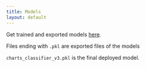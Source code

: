 ```yaml
---
title: Models
layout: default
---
```


Get trained and exported models [here](https://drive.google.com/drive/folders/1yItjmRPO0FGVePJCuGTF8ZUWRXpdNWx9?usp=sharing).  <br/>

Files ending with `.pkl` are exported files of the models <br>

`charts_classifier_v3.pkl` is the final deployed model.